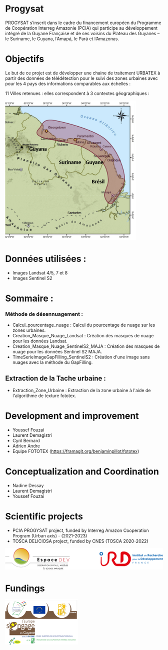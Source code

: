 # Progysat
PROGYSAT s’inscrit dans le cadre du financement européen du Programme de Coopération Interreg Amazonie (PCIA) qui participe au développement intégré de la Guyane Française et de ses voisins du Plateau des Guyanes – le Suriname, le Guyana, l’Amapá, le Pará et l’Amazonas.

# Objectifs
Le but de ce projet est de développer une chaine de traitement URBATEX à partir des données de télédétection pour le suivi des zones urbaines avec pour les 4 pays des informations comparables aux échelles :


11 Villes retenues : elles correspondent à 3 contextes géographiques :

![Zone d'étude](zone_etude.png)


# Données utilisées :
 * Images Landsat 4/5, 7 et 8
 * Images Sentinel S2
 
# Sommaire : 
### Méthode de désennuagement :
 * Calcul_pourcentage_nuage : Calcul du pourcentage de nuage sur les zones urbaines.
 * Creation_Masque_Nuage_Landsat : Création des masques de nuage pour les données Landsat.  
 * Creation_Masque_Nuage_SentinelS2_MAJA : Création des masques de nuage pour les données Sentinel S2 MAJA. 
 * TimeSerieImageGapFilling_SentinelS2 : Création d'une image sans nuages avec la méthode du GapFilling.
 
## Extraction de la Tache urbaine :  
 * Extraction_Zone_Urbaine : Extraction de la zone urbaine à l'aide de l'algorithme de texture fototex.
 
 
 
# Development and improvement
 * Youssef Fouzai
 * Laurent Demagistri
 * Cyril Bernard
 * Adrien Andre
 * Equipe FOTOTEX (https://framagit.org/benjaminpillot/fototex)
# Conceptualization and Coordination
 * Nadine Dessay
 * Laurent Demagistri
 * Youssef Fouzai

# Scientific projects
 * PCIA PROGYSAT project, funded by Interreg Amazon Cooperation Program (Urban axis) - (2021-2023)
 * TOSCA DELICIOSA project, funded by CNES (TOSCA 2020-2022)

![](espace-dev-ird.png)

# Fundings
![](logo_progysat.png)
